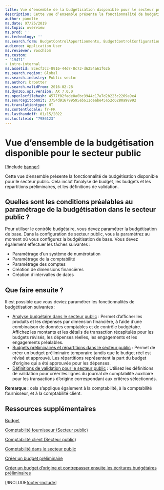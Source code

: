 ```yaml
---
title: Vue d’ensemble de la budgétisation disponible pour le secteur public
description: Cette vue d’ensemble présente la fonctionnalité de budgétisation disponible pour le secteur public. Cela inclut l’analyse de budget, les budgets et les répartitions préliminaires, et les définitions de validation.
author: panolte
ms.date: 07/25/2019
ms.topic: overview
ms.prod: ''
ms.technology: ''
ms.search.form: BudgetControlApportionments, BudgetControlConfiguration, BudgetControlStatistics, BudgetParameters
audience: Application User
ms.reviewer: roschlom
ms.custom:
- "19471"
- intro-internal
ms.assetid: 8cecf3cc-8916-44d7-8c73-d6254a61f62b
ms.search.region: Global
ms.search.industry: Public sector
ms.author: brpotter
ms.search.validFrom: 2016-02-28
ms.dyn365.ops.version: AX 7.0.0
ms.openlocfilehash: 4577f02fade8a0bc9944c17a7d2b223c2269a9e4
ms.sourcegitcommit: 3754d916799595eb611ceabe45a52c6280a98992
ms.translationtype: HT
ms.contentlocale: fr-FR
ms.lasthandoff: 01/15/2022
ms.locfileid: "7986123"
---
```

# <a name="budgeting-in-the-public-sector-overview"></a>Vue d’ensemble de la budgétisation disponible pour le secteur public

[!include [banner](../includes/banner.md)]

Cette vue d’ensemble présente la fonctionnalité de budgétisation disponible pour le secteur public. Cela inclut l’analyse de budget, les budgets et les répartitions préliminaires, et les définitions de validation.

## <a name="what-are-the-prerequisites-to-setting-up-budgeting-in-the-public-sector"></a>Quelles sont les conditions préalables au paramétrage de la budgétisation dans le secteur public ?

Pour utiliser le contrôle budgétaire, vous devez paramétrer la budgétisation de base. Dans la configuration de secteur public, vous la paramétrez au moment où vous configurez la budgétisation de base. Vous devez également effectuer les tâches suivantes :

-   Paramétrage d’un système de numérotation
-   Paramétrage de la comptabilité
-   Paramétrage des comptes
-   Création de dimensions financières
-   Création d’intervalles de dates

## <a name="what-do-i-do-next"></a>Que faire ensuite ?
Il est possible que vous deviez paramétrer les fonctionnalités de budgétisation suivantes :

-   [Analyse budgétaire dans le secteur public](budget-analysis-public-sector.md) : Permet d’afficher les produits et les dépenses par dimension financière, à l’aide d’une combinaison de données comptables et de contrôle budgétaire. Affichez les montants et les détails de transaction récapitulés pour les budgets révisés, les dépenses réelles, les engagements et les engagements préalables.
-   [Budgets préliminaires et répartitions dans le secteur public](preliminary-budgets-apportionments-public-sector.md) : Permet de créer un budget préliminaire temporaire tandis que le budget réel est révisé et approuvé. Les répartitions représentent la part du budget d’origine qui a été approuvée pour les dépenses.
-   [Définitions de validation pour le secteur public](posting-definitions-public-sector.md) : Utilisez les définitions de validation pour créer les lignes du journal de comptabilité auxiliaire pour les transactions d’origine correspondant aux critères sélectionnés.

**Remarque :** cela s’applique également à la comptabilité, à la comptabilité fournisseur, et à la comptabilité client.

## <a name="additional-resources"></a>Ressources supplémentaires

[Budget](../budgeting/budgeting-overview.md)

[Comptabilité fournisseur (Secteur public)](accounts-payable-public-sector.md)

[Comptabilité client (Secteur public)](accounts-receivable-public-sector.md)

[Comptabilité dans le secteur public](general-ledger-public-sector.md)

[Créer un budget préliminaire](tasks/create-preliminary-budget-public-sector.md)

[Créer un budget d’origine et contrepasser ensuite les écritures budgétaires préliminaires](tasks/create-original-budget.md)





[!INCLUDE[footer-include](../../includes/footer-banner.md)]
